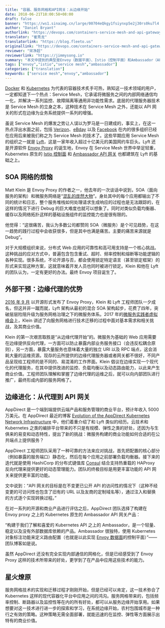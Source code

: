 ```yaml
---
title: "容器、服务网格和API网关：从边缘开始"
date: 2018-06-21T18:00:58+08:00
draft: false
banner: "https://ws1.sinaimg.cn/large/00704eQkgy1fsiynxp5e2j30rs0ku7l4.jpg"
author: "Daniel Bryant"
authorlink: "https://devops.com/containers-service-mesh-and-api-gateways-it-starts-at-the-edge/"
translator: "崔秀龙"
translatorlink: "https://blog.fleeto.us"
originallink: "https://devops.com/containers-service-mesh-and-api-gateways-it-starts-at-the-edge/"
reviewer: "宋净超"
reviewerlink: "https://jimmysong.io"
summary: "本文中提到的典型是Envoy（数据平面）、Istio（控制平面）和Ambassador（API Gateway），Matt Klein指出人们在践行微服务的道路踩到的坑大多是与debugging有关，我们应该从服务网格的边缘开始实现反向代理、负载均衡和动态路由。实现或迁移基于容器技术的云原生平台如Kubernetes才刚刚开始，Service Mesh填补了该平台中的许多空白。"
tags: ["envoy","istio","service mesh","ambassador"]
categories: ["translation"]
keywords: ["service mesh","envoy","ambassador"]
---
```


[Docker](https://www.docker.com/) 和 [Kubernetes](https://kubernetes.io/) 为代表的容器技术炙手可热，熟知这一技术领域的用户，一定都知道下一个热点：Service Mesh，它承诺将微服务之间的内部网络通信均一化，并解决一系列监控、故障隔离等通用非功能性需求。底层的代理服务器技术是 Service Mesh 的立身之本，这种技术在 Service Mesh 之外，还能以 API 网关的形式在边缘为业务系统提供一系列的增强。

虽说 Service Mesh 的爆发之势让人误以为罗马是一日建成的，事实上，在这一热点浮出水面之前，包括 [Verizon](https://getnelson.github.io/nelson/)、[eBday](https://fabiolb.net/) 以及 [Facebook](https://code.facebook.com/posts/1906146702752923/open-sourcing-katran-a-scalable-network-load-balancer/) 在内的很多组织已经在应用后来被我们称之为 Service Mesh 的技术了。这些早期应用 Service Mesh 的组织之一就是 [Lyft](https://www.microservices.com/talks/lyfts-envoy-monolith-service-mesh-matt-klein/)，这是一家年收入超过十亿美元的美国网约车巨头。Lyft 还是开源软件 [Envoy Proxy](https://www.envoyproxy.io/) 的诞生地，Envoy 在 Service Mesh 世界中举足轻重，Kubernetes 原生的 [Istio 控制面](https://istio.io/docs/concepts/what-is-istio/overview/) 和 [Ambassador API 网关](https://www.getambassador.io/) 也都建筑在 Lyft 的基础之上。

## SOA 网络的烦恼

Matt Klein 是 Envoy Proxy 的作者之一，他去年的一次谈话中说到，SOA（面向服务的架构）和微服务网络是“[混乱的庞然大物](https://www.microservices.com/talks/lyfts-envoy-monolith-service-mesh-matt-klein/)”。身处其中的每个应用都输出了不同的统计和日志，整个服务堆栈如何处理请求生成响应的过程也是无法跟踪的，在这样的情况下进行 Debug 的巨大难度也就可以想象了。同时对类似负载均衡器、缓存以及网络拓扑这样的基础设施组件的监控能力也是很有限的。

他觉得：“这很痛苦，我认为多数公司都赞同 SOA（微服务）是个可见趋势，在这一趋势的践行过程中会收获很多，但是其中也满是痛苦。主要的痛苦来源就是 Debug”。

对于大规模组织来说，分布式 Web 应用的可靠性和高可用支持是一个核心挑战。这种挑战的应对方式中，普遍包含包含重试、超时、频率控制和熔断等功能逻辑的各种实现。很多系统，不论开源与否，都会使用锁定特定语言（甚至锁定框架）的形式来实现这种方案，这就意味着开发人员也同时被进行锁定。Klein 和他在 Lyft 的团队认为，一定有更好的办法。最终 Envoy 项目诞生了。

## 外部干预：边缘代理的优势

[2016 年 9 月](https://eng.lyft.com/announcing-envoy-c-l7-proxy-and-communication-bus-92520b6c8191) 以开源形式发布了 Envoy Proxy，Klein 和 Lyft 工程师团队一夕成名，但这并非一蹴而就，Lyft 架构从最初的混合 SOA 架构起步，花费了四年，突破层层险阻升级为服务网格治理之下的微服务体系。2017 年的[微服务实践者虚拟峰会](https://www.microservices.com/talks/mechanics-deploying-envoy-lyft-matt-klein/)上，Klein 讲述了向服务网格进行技术迁移的过程中面对基本需求和相关挑战，及其商业价值。

Klein 的第一次艰苦取胜是“从边缘代理开始”的。微服务为基础的 Web 应用需要在边缘提供反向代理，一方面可以防止暴露内部业务服务接口（会违反松耦合原则），另一方面，暴露大量服务也意味着大量的独立 URI 以及 RPC 端点，这会消耗大量的运维资源。现存的云所提供的边缘代理服务器或者网关都不很好，不同产品呈现给工程师的是不同的、易混淆的工作界面。Klein 倡议在边缘实现一个现代化的代理服务，在其中提供改进的监控、负载均衡以及动态路由能力，以此来产生商业价值。工程师团队理解和掌握了边缘代理的运维之后，就可以向内部团队进行推广，最终形成内部的服务网格了。

## 边缘进化：从代理到 API 网关

AppDirect 是一个端到端提供云端产品和服务管理的商业平台，预计年收入 5000 万美元。在 AppDirect 最近的博客 [Evolution of the AppDirect Kubernetes Network Infrastructure](https://www.appdirect.com/blog/evolution-of-the-appdirect-kubernetes-network-infrastructure) 中，他们着重介绍了和 Lyft 类似的经历。云技术和 Kubernetes 之类的编排平台带来的不只是有规模、弹性之类的好处，还因为与生俱来的易变和动态特性，提出了新的挑战：微服务构建的商业功能如何合适的在公共端点上提供服务？

AppDirect 工程师团队采用了一种可靠的方法来应对挑战，首先把配置的核心部分（例如暴露的服务端口）静态化，然后在每个应用之前部署负载均衡器。接下来的迭代就是使用 HashiCorp 的分布式键值库 [Consul](https://www.consul.io/) 结合支持热重载的 HAProxy 反向代理来提供更好的动态管理能力。团队的终极目标是用更丰富功能的 API 网关来提供更丰富的功能。

文中说到：“API 网关的目标是在不变更已公开 API 的访问性的情况下（这种不经变更的可访问性也包含了旧有的 URL 以及友商的定制域名等），通过注入和替换的方式逐个实现转换过程。”

在对一系列的开源和商业产品进行评估之后，AppDirect 团队选择了构建在 Envoy proxy 之上的 Kubernetes 原生的 Ambassador API 网关产品：

“构建于我们了解和喜爱的 Kubernetes API 之上的 Ambassador，是一个轻量、稳定以及没有外部数据库依赖的产品。Ambassador 很独特，使用 Kubernetes 对象标注功能来定义路由配置（也就是以此实现 [Envoy 数据面](https://blog.envoyproxy.io/the-universal-data-plane-api-d15cec7a)的控制平面）”——团队博客如是说。

虽然 AppDirect 还没有完全实现内部通信的网格化，但是已经感受到了 Envoy Proxy 这样的技术所带来的好处，更学到了在产品中应用这些技术的能力。

## 星火燎原

服务网格技术的实现和迁移过程才刚刚开始，但是已经可以肯定，这一技术弥合了 Kubernetes 这样的现代容器化平台中应用之间的鸿沟。服务网格带来的，包括频率控制、断路器以及监控性等在内的所有好处，都可以从服务边缘开始享用。如果想要对这一技术进行进一步的探索和学习，在系统边缘开始，农村包围城市是一种行之有效的策略。这种策略无需全面部署，就能迅速的在监控、弹性等方面展示出特有的商业价值。